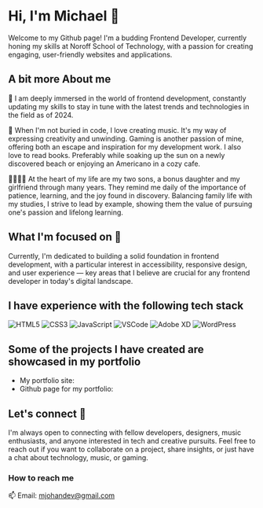 # Hi, I'm Michael 👋

Welcome to my Github page! I'm a budding Frontend Developer, currently honing my skills at Noroff School of Technology, with a passion for creating engaging, user-friendly websites and applications.

## A bit more About me

🌱 I am deeply immersed in the world of frontend development, constantly updating my skills to stay in tune with the latest trends and technologies in the field as of 2024.

🎵 When I'm not buried in code, I love creating music. It's my way of expressing creativity and unwinding. Gaming is another passion of mine, offering both an escape and inspiration for my development work. I also love to read books. Preferably while soaking up the sun on a newly discovered beach or enjoying an Americano in a cozy cafe.

👨‍👩‍👧‍👦 At the heart of my life are my two sons, a bonus daughter and my girlfriend through many years. They remind me daily of the importance of patience, learning, and the joy found in discovery. Balancing family life with my studies, I strive to lead by example, showing them the value of pursuing one's passion and lifelong learning.

## What I'm focused on 🔎

Currently, I'm dedicated to building a solid foundation in frontend development, with a particular interest in accessibility, responsive design, and user experience — key areas that I believe are crucial for any frontend developer in today's digital landscape.

## I have experience with the following tech stack

<p>
  <p>
  <img alt="HTML5" src="https://img.shields.io/badge/HTML5-E34F26?style=flat-square&logo=html5&logoColor=white" />
  <img alt="CSS3" src="https://img.shields.io/badge/CSS3-1572B6?style=flat-square&logo=css3&logoColor=white" />
  <img alt="JavaScript" src="https://img.shields.io/badge/JavaScript-F7DF1E?style=flat-square&logo=javascript&logoColor=black" />
  <img alt="VSCode" src="https://img.shields.io/badge/VSCode-007ACC?style=flat-square&logo=visual-studio-code&logoColor=white" />
  <img alt="Adobe XD" src="https://img.shields.io/badge/Adobe%20XD-FF61F6?style=flat-square&logo=adobexd&logoColor=white" />
  <img alt="WordPress" src="https://img.shields.io/badge/WordPress-21759B?style=flat-square&logo=wordpress&logoColor=white" />
</p>

## Some of the projects I have created are showcased in my portfolio

- My portfolio site:
- Github page for my portfolio:

## Let's connect 🤝

I'm always open to connecting with fellow developers, designers, music enthusiasts, and anyone interested in tech and creative pursuits. Feel free to reach out if you want to collaborate on a project, share insights, or just have a chat about technology, music, or gaming.

### How to reach me

📫 Email: mjohandev@gmail.com

